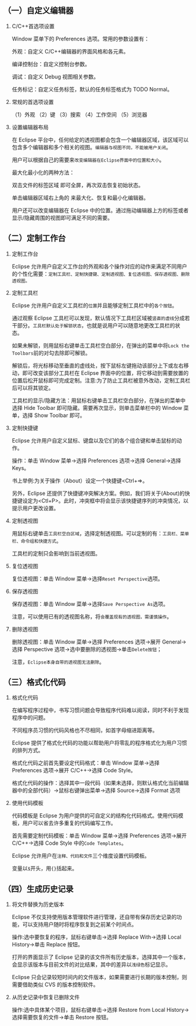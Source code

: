 ## （一）自定义编辑器

1. C/C++首选项设置

   Window 菜单下的 Preferences 选项。常用的参数设置有：

   外观：自定义 C/C++编辑器的界面风格和各元素。

   编译控制台：自定义控制台参数。

   调试：自定义 Debug 视图相关参数。

   任务标记：自定义任务标签，默认的任务标签格式为 TODO Normal。

2. 常规的首选项设置

   （1）外观
   （2）键
   （3）搜索
   （4）工作空间
   （5）浏览器

3. 设置编辑器布局

   在 Eclipse 平台中，任何给定的透视图都会包含一个编辑器区域，该区域可以包含多个编辑器和多个相关的视图。`编辑器与视图不同，不能被用户关闭`。

   用户可以根据自己的需要来`改变编辑器在Eclipse界面中的位置和大小`。

   最大化最小化的两种方法：

   双击文件的标签区域 即可全屏，再次双击恢复初始状态。

   单击编辑器区域右上角的 来最大化、恢复和最小化编辑器。

   用户还可以改变编辑器在 Eclipse 中的位置。通过拖动编辑器上方的标签或者显示/隐藏周围的视图即可满足不同的需要。

## （二）定制工作台

1. 定制工作台

   Eclipse 允许用户自定义工作台的外观和各个操作对应的动作来满足不同用户的个性化需要：`定制工具栏、定制快捷键、定制透视图、复位透视图、保存透视图、删除透视图。`

2. 定制工具栏

   Eclipse 允许用户自定义工具栏的`位置`并且能够定制工具栏中的`各个按钮`。

   通过观察 Eclipse 工具栏可以发现，默认情况下工具栏区域被`竖直的虚线`分成若干部分。`工具栏默认处于解锁状态`，也就是说用户可以随意地更改工具栏的状态。

   如果未解锁，则用鼠标右键单击工具栏空白部分，在弹出的菜单中将`Lock the Toolbars`前的对勾去除即可解锁。

   解锁后，将光标移动至垂直的虚线处，按下鼠标左键拖动该部分上下或左右移动，即可改变该部分工具栏在 Eclipse 界面中的位置，将它移动到需要放置的位置后松开鼠标即可完成定制。注意:为了防止工具栏被意外改动，定制工具栏后可以将其锁定。

   工具栏的显示/隐藏方法：用鼠标右键单击工具栏空白部分，在弹出的菜单中选择 Hide Toolbar 即可隐藏。需要再次显示，则单击菜单栏中的 Window 菜单，选择 Show Toolbar 即可。

3. 定制快捷键

   Eclipse 允许用户自定义鼠标、键盘以及它们的各个组合键和单击鼠标的动作。

   操作：单击 Window 菜单->选择 Preferences 选项->选择 General->选择 Keys。

   书上举例:为关于操作（About）设定一个快捷键<Ctrl+=>。

   另外，Eclipse 还提供了快捷键冲突解决方案。例如，我们将关于(About)的快捷键设定为<Ctl+P>。此时，冲突框中将会显示该快捷键序列的冲突情况，以提示用户更改设置。

4. 定制透视图

   用鼠标右键单击`工具栏空白区域`，选择定制透视图。可以定制的有：`工具栏、菜单栏、命令组和快捷方式`。

   工具栏的定制只会影响到当前透视图。

5. 复位透视图

   复位透视图：单击 Window 菜单->选择`Reset Perspective`选项。

6. 保存透视图

   保存透视图：单击 Window 菜单->选择`Save Perspective As`选项。

   注意，可以使用已有的透视图名称，将`会覆盖现有的透视图，需谨慎操作`。

7. 删除透视图

   删除透视图：单击 Window 菜单->选择 Preferences 选项->展开 General->选择 Perspective 选项->选中要删除的透视图->单击`Delete按钮`；

   注意，`Eclipse本身自带的透视图无法删除`。

## （三）格式化代码

1. 格式化代码

   在编写程序过程中，书写习惯问题会导致程序代码难以阅读，同时不利于发现程序中的问题。

   不同程序员习惯的代码风格也不尽相同，如首字母缩进距离等。

   Eclipse 提供了格式化代码的功能以帮助用户将零乱的程序格式化为用户习惯的排列方式。

   格式化代码之前首先要设定代码格式：单击 Window 菜单->选择 Preferences 选项->展开 C/C++->选择 Code Style。

   格式化代码的操作：选择其中一段代码（如果未选择，则默认格式化当前编辑器中的全部代码）->鼠标右键弹出菜单->选择 Source->选择 Format 选项

2. 使用代码模板

   代码模板是 Eclipse 为用户提供的可自定义的结构化代码格式。使用代码模板，用户可以省去许多重复的代码编写工作。

   首先需要定制代码模板：单击 Window 菜单->选择 Preferences 选项->展开 C/C++->选择 Code Style 中的`Code Templates`。

   Eclipse 允许用户在`注释、代码和文件`三个维度设置代码模板。

   变量以`$`开头，用`{}`括起来。

## （四）生成历史记录

1. 将文件替换为历史版本

   Eclipse 不仅支持使用版本管理软件进行管理，还自带有保存历史记录的功能，可以支持用户随时将程序恢复到之前某个时间点。

   操作:选中要恢复的程序，鼠标右键单击->选择 Replace With->选择 Local History->单击 Replace 按钮。

   打开的界面显示了 Eclipse 记录的该文件所有历史版本，选择其中一个版本，会显示该版本与目前文件的对比结果，其中的差异以`浅绿色`标记显示。

   Eclipse 只会记录较短时间内的文件版本，如果需要进行长期的版本控制，则需要借助类似 CVS 的版本控制软件。

2. 从历史记录中恢复已删除文件

   操作:选中具体某个项目，鼠标右键单击->选择 Restore from Local History->选择需要恢复的文件->单击 Restore 按钮。
